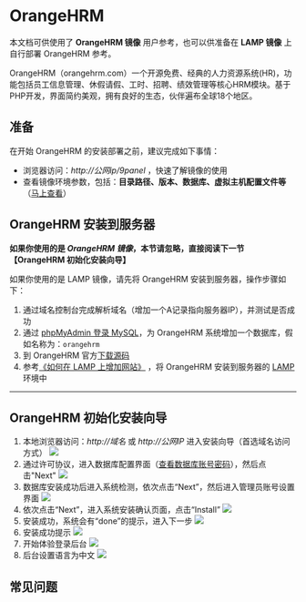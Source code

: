 # OrangeHRM

本文档可供使用了 **OrangeHRM 镜像** 用户参考，也可以供准备在 **LAMP 镜像** 上自行部署 OrangeHRM 参考。

OrangeHRM（orangehrm.com）一个开源免费、经典的人力资源系统(HR)，功能包括员工信息管理、休假请假、工时、招聘、绩效管理等核心HRM模块。基于PHP开发，界面简约美观，拥有良好的生态，伙伴遍布全球18个地区。

## 准备

在开始 OrangeHRM 的安装部署之前，建议完成如下事情：

* 浏览器访问：*http://公网ip/9panel* ，快速了解镜像的使用
* 查看镜像环境参数，包括：**目录路径、版本、数据库、虚拟主机配置文件等** （[马上查看](https://support.websoft9.com/docs/lamp/zh/stack-components.html)）

## OrangeHRM 安装到服务器

**如果你使用的是 *OrangeHRM 镜像*，本节请忽略，直接阅读下一节 【OrangeHRM 初始化安装向导】**

如果你使用的是 LAMP 镜像，请先将 OrangeHRM 安装到服务器，操作步骤如下：

1. 通过域名控制台完成解析域名（增加一个A记录指向服务器IP），并测试是否成功
2. 通过 [phpMyAdmin 登录 MySQL](https://support.websoft9.com/docs/lamp/zh/admin-mysql.html)，为 OrangeHRM 系统增加一个数据库，假如名称为：`orangehrm`
3. 到 OrangeHRM 官方[下载源码](https://github.com/orangehrm/orangehrm)
4. 参考[《如何在 LAMP 上增加网站》](https://support.websoft9.com/docs/lamp/zh/solution-deployment.html#安装第二个网站) ，将 OrangeHRM 安装到服务器的 [LAMP](https://support.websoft9.com/docs/lamp/zh/) 环境中

---

## OrangeHRM 初始化安装向导

1. 本地浏览器访问：*http://域名* 或 *http://公网IP* 进入安装向导（首选域名访问方式）
    ![](http://libs.websoft9.com/Websoft9/DocsPicture/zh/orangehrm/orangehrm-startpage-websoft9.png)
2.  通过许可协议，进入数据库配置界面（[查看数据库账号密码](https://support.websoft9.com/docs/lamp/zh/stack-accounts.html)），然后点击"Next"
    ![](http://libs.websoft9.com/Websoft9/DocsPicture/zh/orangehrm/orangehrm-dbconf-websoft9.png)
3.  数据库安装成功后进入系统检测，依次点击“Next”，然后进入管理员账号设置界面
    ![](http://libs.websoft9.com/Websoft9/DocsPicture/zh/orangehrm/orangehrm-adminconf-websoft9.png)
4.  依次点击“Next”，进入系统安装确认页面，点击“Install”
    ![](http://libs.websoft9.com/Websoft9/DocsPicture/zh/orangehrm/orangehrm-startinstall-websoft9.png)
5.  安装成功，系统会有“done”的提示，进入下一步
    ![](http://libs.websoft9.com/Websoft9/DocsPicture/zh/orangehrm/orangehrm-done-websoft9.png)
6.  安装成功提示
    ![](http://libs.websoft9.com/Websoft9/DocsPicture/zh/orangehrm/orangehrm-finish-websoft9.png)
7.  开始体验登录后台
    ![](http://libs.websoft9.com/Websoft9/DocsPicture/zh/orangehrm/orangehrm-login-websoft9.png)
8.  后台设置语言为中文
    ![](http://libs.websoft9.com/Websoft9/DocsPicture/zh/orangehrm/orangehrm-language-websoft9.png)

## 常见问题